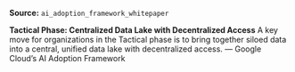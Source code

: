 **Source:** `ai_adoption_framework_whitepaper`

**Tactical Phase: Centralized Data Lake with Decentralized Access**
A key move for organizations in the Tactical phase is to bring together siloed data into a central, unified data lake with decentralized access. — Google Cloud’s AI Adoption Framework
